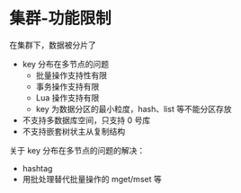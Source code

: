 # 集群-功能限制

在集群下，数据被分片了

- key 分布在多节点的问题
    - 批量操作支持性有限
    - 事务操作支持有限
    - Lua 操作支持有限
    - key 为数据分区的最小粒度，hash、list 等不能分区存放
- 不支持多数据库空间，只支持 0 号库
- 不支持嵌套树状主从复制结构

关于 key 分布在多节点的问题的解决：
- hashtag
- 用批处理替代批量操作的 mget/mset 等
